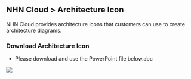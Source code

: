 
## NHN Cloud > Architecture Icon
NHN Cloud provides architecture icons that customers can use to create architecture diagrams.

### Download Architecture Icon

- Please download and use the PowerPoint file below.abc

[![](https://static.toastoven.net/prod_architecture_Icon/fileicon_download_ppt.png)](https://static.toastoven.net/prod_architecture_Icon/NHN_Cloud_Architecture_Icons_20250729.pptx)
